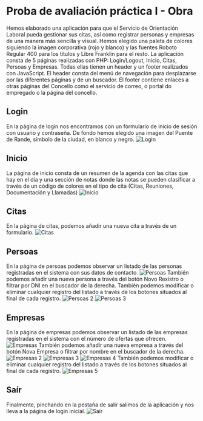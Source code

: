 # Proba de avaliación práctica I - Obra
Hemos elaborado una aplicación para que el Servicio de Orientación Laboral pueda gestionar sus citas, así como registrar personas y empresas de una manera más sencilla y visual.
Hemos elegido una paleta de colores siguiendo la imagen corporativa (rojo y blanco) y las fuentes Roboto Regular 400 para los títulos y Libre Franklin para el resto.
La aplicación consta de 5 páginas realizadas con PHP: Login/Logout, Inicio, Citas, Persoas y Empresas. Todas ellas tienen un header y un footer realizados con JavaScript. El header consta del menú de navegación para desplazarse por las diferentes páginas y de un buscador. El footer contiene enlaces a otras páginas del Concello como el servicio de correo, o portal do empregado o la página del concello.
## Login
En la página de login nos encontramos con un formulario de inicio de sesión con usuario y contraseña. De fondo hemos elegido una imagen del Puente de Rande, símbolo de la ciudad, en blanco y negro.
![Login](https://user-images.githubusercontent.com/91055857/154272379-e48783a9-88a8-4367-8d83-056dc02070a4.png)

## Inicio
La página de inicio consta de un resumen de la agenda con las citas que hay en el día y una sección de notas donde las notas se pueden clasificar a través de un código de colores en el tipo de cita (Citas, Reuniones, Documentación y Llamadas)
![Inicio](https://user-images.githubusercontent.com/91055857/154272720-68277edd-1de8-4e4d-8abe-9a57bda47a68.png)

## Citas
En la página de citas, podemos añadir una nueva cita a través de un formulario.
![Citas](https://user-images.githubusercontent.com/91055857/154272836-89b5bb02-7609-4deb-82bc-1dddf76cbc45.png)

## Persoas
En la página de persoas podemos observar un listado de las personas registradas en el sistema con sus datos de contacto.
![Persoas](https://user-images.githubusercontent.com/91055857/154272952-59e338bf-7758-4166-a869-9c00d61289e5.png)
También podemos añadir una nueva persona a través del botón Novo Rexistro o filtrar por DNI en el buscador de la derecha. También podemos modificar o eliminar cualquier registro del listado a través de los botones situados al final de cada registro.
![Persoas 2](https://user-images.githubusercontent.com/91055857/154273084-f7f0359a-5915-4967-8c53-a1ec3dba62be.png)
![Persoas 3](https://user-images.githubusercontent.com/91055857/154273174-432551a7-9d34-4cc0-9db8-9693130e8282.png)

## Empresas
En la página de empresas podemos observar un listado de las empresas registradas en el sistema con el número de ofertas que ofrecen.
![Empresas](https://user-images.githubusercontent.com/91055857/154273321-1f4f152a-d4ce-422b-a759-8ddafda7c976.png)
También podemos añadir una nueva empresa a través del botón Nova Empresa o filtrar por nombre en el buscador de la derecha.
![Empresas 2](https://user-images.githubusercontent.com/91055857/154273426-91987f27-2d35-4554-b75e-68a816d43071.png)
![Empresas 3](https://user-images.githubusercontent.com/91055857/154273793-cbbb8491-6185-4f8e-be7a-02710af416c6.png)
![Empresas 4](https://user-images.githubusercontent.com/91055857/154274024-40c0a999-7405-4a26-abd5-0e3b47469af8.png)
También podemos modificar o eliminar cualquier registro del listado a través de los botones situados al final de cada registro.
![Empresas 5](https://user-images.githubusercontent.com/91055857/154273647-40a87abd-7039-4cc1-9509-81083e879bc2.png)

## Saír
Finalmente, pinchando en la pestaña de salir salimos de la aplicación y nos lleva a la página de login inicial.
![Saír](https://user-images.githubusercontent.com/91055857/154274133-31d85f35-ba22-4ee0-b683-b65471beccc4.png)

